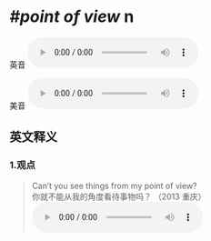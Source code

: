 # ***\#point of view*** n
英音
<audio src="./media/point of view1_AAC.aac" controls="controls"></audio>

美音
<audio src="./media/point of view2.aac" controls="controls"></audio>



  

英文释义
---
### 1.**观点**  

 > Can’t you see things from my point of view?  
 > 你就不能从我的角度看待事物吗？  （2013 重庆）  
<audio src="./media/15-view.aac" controls="controls"></audio>


